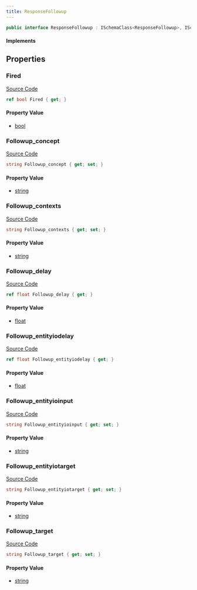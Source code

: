 ```yaml
---
title: ResponseFollowup
---
```


```csharp
public interface ResponseFollowup : ISchemaClass<ResponseFollowup>, ISchemaField, ISchemaClass, INativeHandle
```

#### Implements

## Properties

### Fired

[Source Code](https://github.com/swiftly-solution/swiftlys2/blob/beta/managed/src/SwiftlyS2.Generated/Schemas/Interfaces/ResponseFollowup.cs#L30)

```csharp
ref bool Fired { get; }
```

#### Property Value

- [bool](https://learn.microsoft.com/dotnet/api/system.boolean)

### Followup_concept

[Source Code](https://github.com/swiftly-solution/swiftlys2/blob/beta/managed/src/SwiftlyS2.Generated/Schemas/Interfaces/ResponseFollowup.cs#L16)

```csharp
string Followup_concept { get; set; }
```

#### Property Value

- [string](https://learn.microsoft.com/dotnet/api/system.string)

### Followup_contexts

[Source Code](https://github.com/swiftly-solution/swiftlys2/blob/beta/managed/src/SwiftlyS2.Generated/Schemas/Interfaces/ResponseFollowup.cs#L18)

```csharp
string Followup_contexts { get; set; }
```

#### Property Value

- [string](https://learn.microsoft.com/dotnet/api/system.string)

### Followup_delay

[Source Code](https://github.com/swiftly-solution/swiftlys2/blob/beta/managed/src/SwiftlyS2.Generated/Schemas/Interfaces/ResponseFollowup.cs#L20)

```csharp
ref float Followup_delay { get; }
```

#### Property Value

- [float](https://learn.microsoft.com/dotnet/api/system.single)

### Followup_entityiodelay

[Source Code](https://github.com/swiftly-solution/swiftlys2/blob/beta/managed/src/SwiftlyS2.Generated/Schemas/Interfaces/ResponseFollowup.cs#L28)

```csharp
ref float Followup_entityiodelay { get; }
```

#### Property Value

- [float](https://learn.microsoft.com/dotnet/api/system.single)

### Followup_entityioinput

[Source Code](https://github.com/swiftly-solution/swiftlys2/blob/beta/managed/src/SwiftlyS2.Generated/Schemas/Interfaces/ResponseFollowup.cs#L26)

```csharp
string Followup_entityioinput { get; set; }
```

#### Property Value

- [string](https://learn.microsoft.com/dotnet/api/system.string)

### Followup_entityiotarget

[Source Code](https://github.com/swiftly-solution/swiftlys2/blob/beta/managed/src/SwiftlyS2.Generated/Schemas/Interfaces/ResponseFollowup.cs#L24)

```csharp
string Followup_entityiotarget { get; set; }
```

#### Property Value

- [string](https://learn.microsoft.com/dotnet/api/system.string)

### Followup_target

[Source Code](https://github.com/swiftly-solution/swiftlys2/blob/beta/managed/src/SwiftlyS2.Generated/Schemas/Interfaces/ResponseFollowup.cs#L22)

```csharp
string Followup_target { get; set; }
```

#### Property Value

- [string](https://learn.microsoft.com/dotnet/api/system.string)

